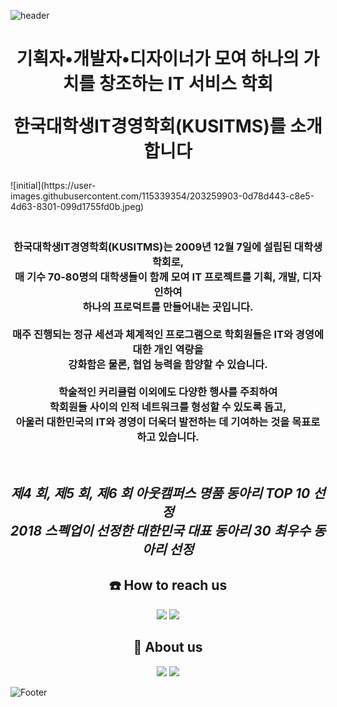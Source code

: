 ![header](https://user-images.githubusercontent.com/115339354/194717920-d82d216f-be30-4655-8084-bf2bc8ea2d83.png)

<div align = "center">
  <h1>
    <p>기획자•개발자•디자이너가 모여 하나의 가치를 창조하는 IT 서비스 학회</p>
    <p>한국대학생IT경영학회(KUSITMS)를 소개합니다</p>
  </h1>
</div>
![initial](https://user-images.githubusercontent.com/115339354/203259903-0d78d443-c8e5-4d63-8301-099d1755fd0b.jpeg)
<div align = "center">
  <h3>
  <br>
    한국대학생IT경영학회(KUSITMS)는 2009년 12월 7일에 설립된 대학생 학회로,<br>
    매 기수 70-80명의 대학생들이 함께 모여 IT 프로젝트를 기획, 개발, 디자인하여<br>
    하나의 프로덕트를 만들어내는 곳입니다.<br><br>
    매주 진행되는 정규 세션과 체계적인 프로그램으로 학회원들은 IT와 경영에 대한 개인 역량을<br>
    강화함은 물론, 협업 능력을 함양할 수 있습니다.<br><br>
    학술적인 커리큘럼 이외에도 다양한 행사를 주최하여<br>
    학회원들 사이의 인적 네트워크를 형성할 수 있도록 돕고,<br>
    아울러 대한민국의 IT와 경영이 더욱더 발전하는 데 기여하는 것을 목표로 하고 있습니다.<br>
  </h3>
  <br>
  <h2>
    <i>제4 회, 제5 회, 제6 회 아웃캠퍼스 명품 동아리 TOP 10 선정</i><br>
    <i>2018 스펙업이 선정한 대한민국 대표 동아리 30 최우수 동아리 선정</i><br>
  </h2>
</div>

<div align = "center">
  <h2>
  <strong>☎️ How to reach us</strong>
  </h2>
  <a href="https://www.instagram.com/kusitms_official/" target="_blank"><img src="https://img.shields.io/badge/Instagram-E4405F?style=flat-square&logo=Instagram&logoColor=white"/></a>
  <a href="kusitms@gmail.com" target="_blank"><img src="https://img.shields.io/badge/kusitms@gmail.com-EA4335?style=flat-square&logo=Gmail&logoColor=white"/></a>
</div>


<div align = "center">
  <h2>
  <strong>🔎 About us</strong>
  </h2>
  <a href="https://cafe.naver.com/kusitms" target="_blank"><img src="https://img.shields.io/badge/Cafe-03C75A?style=flat-square&logo=Naver&logoColor=white"/></a>
  <a href="https://www.youtube.com/user/KUSITMS" target="_blank"><img src="https://img.shields.io/badge/YouTube-FF0000?style=flat-square&logo=YouTube&logoColor=white"/></a>
</div>

![Footer](https://capsule-render.vercel.app/api?type=waving&color=0:2596be,100:009687&height=150&section=footer)
